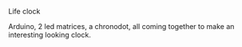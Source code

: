 Life clock

Arduino, 2 led matrices, a chronodot, all coming together to make an interesting looking clock.
